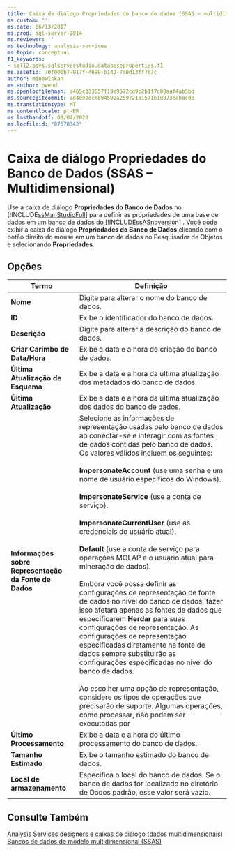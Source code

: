 ```yaml
---
title: Caixa de diálogo Propriedades do banco de dados (SSAS – multidimensional) | Microsoft Docs
ms.custom: ''
ms.date: 06/13/2017
ms.prod: sql-server-2014
ms.reviewer: ''
ms.technology: analysis-services
ms.topic: conceptual
f1_keywords:
- sql12.asvs.sqlserverstudio.databaseproperties.f1
ms.assetid: 70f000b7-917f-4699-b142-7a0d13ff767c
author: minewiskan
ms.author: owend
ms.openlocfilehash: a465c333557f19e9572cd9c2b1f7c80aaf4ab5bd
ms.sourcegitcommit: ad4d92dce894592a259721a1571b1d8736abacdb
ms.translationtype: MT
ms.contentlocale: pt-BR
ms.lasthandoff: 08/04/2020
ms.locfileid: "87678342"
---
```

# <a name="database-properties-dialog-box-ssas---multidimensional"></a>Caixa de diálogo Propriedades do Banco de Dados (SSAS – Multidimensional)
  Use a caixa de diálogo **Propriedades do Banco de Dados** no [!INCLUDE[ssManStudioFull](../includes/ssmanstudiofull-md.md)] para definir as propriedades de uma base de dados em um banco de dados do [!INCLUDE[ssASnoversion](../includes/ssasnoversion-md.md)] . Você pode exibir a caixa de diálogo **Propriedades do Banco de Dados** clicando com o botão direito do mouse em um banco de dados no Pesquisador de Objetos e selecionando **Propriedades**.  
  
## <a name="options"></a>Opções  
  
|Termo|Definição|  
|----------|----------------|  
|**Nome**|Digite para alterar o nome do banco de dados.|  
|**ID**|Exibe o identificador do banco de dados.|  
|**Descrição**|Digite para alterar a descrição do banco de dados.|  
|**Criar Carimbo de Data/Hora**|Exibe a data e a hora de criação do banco de dados.|  
|**Última Atualização de Esquema**|Exibe a data e a hora da última atualização dos metadados do banco de dados.|  
|**Última Atualização**|Exibe a data e a hora da última atualização dos dados do banco de dados.|  
|**Informações sobre Representação da Fonte de Dados**|Selecione as informações de representação usadas pelo banco de dados ao conectar-se e interagir com as fontes de dados contidas pelo banco de dados. Os valores válidos incluem os seguintes:<br /><br /> **ImpersonateAccount** (use uma senha e um nome de usuário específicos do Windows).<br /><br /> **ImpersonateService** (use a conta de serviço).<br /><br /> **ImpersonateCurrentUser** (use as credenciais do usuário atual).<br /><br /> **Default** (use a conta de serviço para operações MOLAP e o usuário atual para mineração de dados).<br /><br /> Embora você possa definir as configurações de representação de fonte de dados no nível do banco de dados, fazer isso afetará apenas as fontes de dados que especificarem **Herdar** para suas configurações de representação. As configurações de representação especificadas diretamente na fonte de dados sempre substituirão as configurações especificadas no nível do banco de dados.<br /><br /> Ao escolher uma opção de representação, considere os tipos de operações que precisarão de suporte. Algumas operações, como processar, não podem ser executadas por|  
|**Último Processamento**|Exibe a data e a hora do último processamento do banco de dados.|  
|**Tamanho Estimado**|Exibe o tamanho estimado do banco de dados.|  
|**Local de armazenamento**|Especifica o local do banco de dados. Se o banco de dados for localizado no diretório de Dados padrão, esse valor será vazio.|  
  
## <a name="see-also"></a>Consulte Também  
 [Analysis Services designers e caixas de diálogo &#40;dados multidimensionais&#41;](analysis-services-designers-and-dialog-boxes-multidimensional-data.md)   
 [Bancos de dados de modelo multidimensional &#40;SSAS&#41;](multidimensional-models/multidimensional-model-databases-ssas.md)  
  
  
